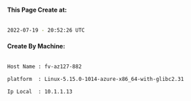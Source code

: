 
   
#### This Page Create at:

```bash

2022-07-19 - 20:52:26 UTC

```

#### Create By Machine:

```bash

Host Name : fv-az127-882

platform  : Linux-5.15.0-1014-azure-x86_64-with-glibc2.31

Ip Local  : 10.1.1.13

```

